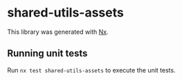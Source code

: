 # shared-utils-assets

This library was generated with [Nx](https://nx.dev).

## Running unit tests

Run `nx test shared-utils-assets` to execute the unit tests.
